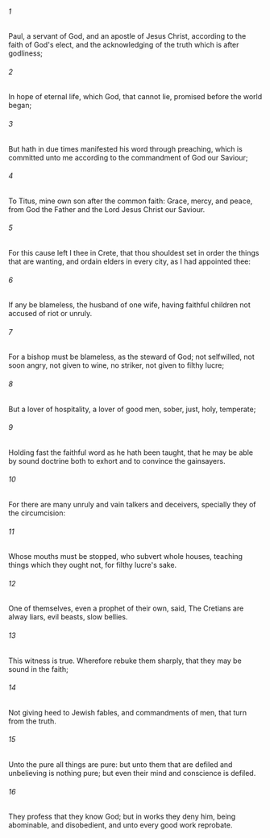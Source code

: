 ###### 1
Paul, a servant of God, and an apostle of Jesus Christ, according to the faith of God's elect, and the acknowledging of the truth which is after godliness;

###### 2
In hope of eternal life, which God, that cannot lie, promised before the world began;

###### 3
But hath in due times manifested his word through preaching, which is committed unto me according to the commandment of God our Saviour;

###### 4
To Titus, mine own son after the common faith: Grace, mercy, and peace, from God the Father and the Lord Jesus Christ our Saviour.

###### 5
For this cause left I thee in Crete, that thou shouldest set in order the things that are wanting, and ordain elders in every city, as I had appointed thee:

###### 6
If any be blameless, the husband of one wife, having faithful children not accused of riot or unruly.

###### 7
For a bishop must be blameless, as the steward of God; not selfwilled, not soon angry, not given to wine, no striker, not given to filthy lucre;

###### 8
But a lover of hospitality, a lover of good men, sober, just, holy, temperate;

###### 9
Holding fast the faithful word as he hath been taught, that he may be able by sound doctrine both to exhort and to convince the gainsayers.

###### 10
For there are many unruly and vain talkers and deceivers, specially they of the circumcision:

###### 11
Whose mouths must be stopped, who subvert whole houses, teaching things which they ought not, for filthy lucre's sake.

###### 12
One of themselves, even a prophet of their own, said, The Cretians are alway liars, evil beasts, slow bellies.

###### 13
This witness is true. Wherefore rebuke them sharply, that they may be sound in the faith;

###### 14
Not giving heed to Jewish fables, and commandments of men, that turn from the truth.

###### 15
Unto the pure all things are pure: but unto them that are defiled and unbelieving is nothing pure; but even their mind and conscience is defiled.

###### 16
They profess that they know God; but in works they deny him, being abominable, and disobedient, and unto every good work reprobate.

